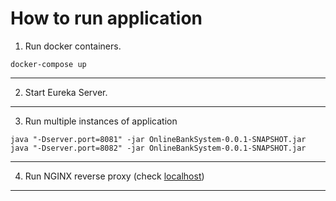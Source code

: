 # How to run application
1. Run docker containers.
```shell
docker-compose up
```
----------------------------------------------------
2. Start Eureka Server.
----------------------------------------------------
3. Run multiple instances of application
```shell
java "-Dserver.port=8081" -jar OnlineBankSystem-0.0.1-SNAPSHOT.jar
java "-Dserver.port=8082" -jar OnlineBankSystem-0.0.1-SNAPSHOT.jar
```
----------------------------------------------------
4. Run NGINX reverse proxy (check [localhost](localhost))
----------------------------------------------------
